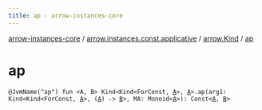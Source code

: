 ```yaml
---
title: ap - arrow-instances-core
---
```


[arrow-instances-core](../../index.html) / [arrow.instances.const.applicative](../index.html) / [arrow.Kind](index.html) / [ap](./ap.html)

# ap

`@JvmName("ap") fun <A, B> Kind<Kind<ForConst, `[`A`](ap.html#A)`>, `[`A`](ap.html#A)`>.ap(arg1: Kind<Kind<ForConst, `[`A`](ap.html#A)`>, (`[`A`](ap.html#A)`) -> `[`B`](ap.html#B)`>, MA: Monoid<`[`A`](ap.html#A)`>): Const<`[`A`](ap.html#A)`, `[`B`](ap.html#B)`>`
